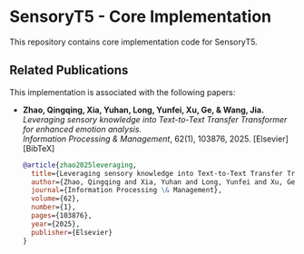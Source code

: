 # SensoryT5 - Core Implementation

This repository contains core implementation code for SensoryT5.

## Related Publications

This implementation is associated with the following papers:

- **Zhao, Qingqing, Xia, Yuhan, Long, Yunfei, Xu, Ge, & Wang, Jia.**  
  *Leveraging sensory knowledge into Text-to-Text Transfer Transformer for enhanced emotion analysis.*  
  *Information Processing & Management*, 62(1), 103876, 2025. [Elsevier]  
  [BibTeX]
  ```bibtex
  @article{zhao2025leveraging,
    title={Leveraging sensory knowledge into Text-to-Text Transfer Transformer for enhanced emotion analysis},
    author={Zhao, Qingqing and Xia, Yuhan and Long, Yunfei and Xu, Ge and Wang, Jia},
    journal={Information Processing \& Management},
    volume={62},
    number={1},
    pages={103876},
    year={2025},
    publisher={Elsevier}
  }
